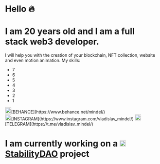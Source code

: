 # Hello :fire:
# I am 20 years old and I am a full stack web3 developer.<br>
  I will help you with the creation of your blockchain, NFT collection, website and even motion animation. My skills:
  <ul>
    <li>7</li>
    <li>6</li>
    <li>5</li>
    <li>4</li>
    <li>3</li>
    <li>2</li>
    <li>1</li>
  </ul>
<img src="https://stabilitydao.org/logo40z.png" width="20px">[BEHANCE](https://www.behance.net/mindel/) <br>
<img src="https://stabilitydao.org/logo40z.png" width="20px">[INSTAGRAM](https://www.instagram.com/vladislav_mindel/)
<img src="https://stabilitydao.org/logo40z.png" width="20px">[TELEGRAM](https://t.me/vladislav_mindel/)

# I am currently working on a <img src="https://stabilitydao.org/logo40z.png" width="20px"> [StabilityDAO](https://stabilitydao.org/) project
